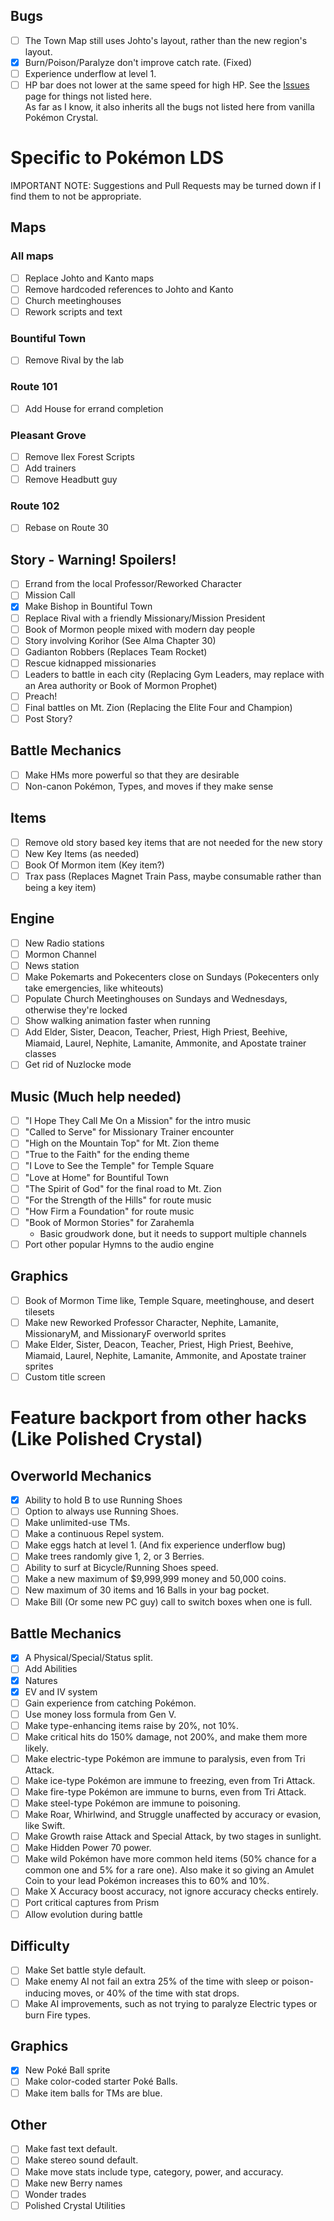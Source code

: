 ## Bugs

- [ ] The Town Map still uses Johto's layout, rather than the new region's layout.
- [x] Burn/Poison/Paralyze don't improve catch rate. (Fixed)
- [ ] Experience underflow at level 1.
- [ ] HP bar does not lower at the same speed for high HP.
See the [Issues](issues/) page for things not listed here.  
As far as I know, it also inherits all the bugs not listed here from vanilla Pokémon Crystal.

# Specific to Pokémon LDS

IMPORTANT NOTE: Suggestions and Pull Requests may be turned down if I find them to not be appropriate.

## Maps

### All maps

- [ ] Replace Johto and Kanto maps
- [ ] Remove hardcoded references to Johto and Kanto
- [ ] Church meetinghouses
- [ ] Rework scripts and text

### Bountiful Town

- [ ] Remove Rival by the lab

### Route 101

- [ ] Add House for errand completion

### Pleasant Grove

- [ ] Remove Ilex Forest Scripts
- [ ] Add trainers
- [ ] Remove Headbutt guy

### Route 102

- [ ] Rebase on Route 30

## Story - Warning! Spoilers!

- [ ] Errand from the local Professor/Reworked Character
- [ ] Mission Call
- [x] Make Bishop in Bountiful Town
- [ ] Replace Rival with a friendly Missionary/Mission President
- [ ] Book of Mormon people mixed with modern day people
- [ ] Story involving Korihor (See Alma Chapter 30)
- [ ] Gadianton Robbers (Replaces Team Rocket)
- [ ] Rescue kidnapped missionaries
- [ ] Leaders to battle in each city (Replacing Gym Leaders, may replace with an Area authority or Book of Mormon Prophet)
- [ ] Preach!
- [ ] Final battles on Mt. Zion (Replacing the Elite Four and Champion)
- [ ] Post Story?

## Battle Mechanics

- [ ] Make HMs more powerful so that they are desirable
- [ ] Non-canon Pokémon, Types, and moves if they make sense

## Items

- [ ] Remove old story based key items that are not needed for the new story
- [ ] New Key Items (as needed)
- [ ] Book Of Mormon item (Key item?)
- [ ] Trax pass (Replaces Magnet Train Pass, maybe consumable rather than being a key item)

## Engine

- [ ] New Radio stations
- [ ] Mormon Channel
- [ ] News station
- [ ] Make Pokemarts and Pokecenters close on Sundays (Pokecenters only take emergencies, like whiteouts)
- [ ] Populate Church Meetinghouses on Sundays and Wednesdays, otherwise they're locked
- [ ] Show walking animation faster when running
- [ ] Add Elder, Sister, Deacon, Teacher, Priest, High Priest, Beehive, Miamaid, Laurel, Nephite, Lamanite, Ammonite, and Apostate trainer classes
- [ ] Get rid of Nuzlocke mode

## Music (Much help needed)

- [ ] "I Hope They Call Me On a Mission" for the intro music
- [ ] "Called to Serve" for Missionary Trainer encounter
- [ ] "High on the Mountain Top" for Mt. Zion theme
- [ ] "True to the Faith" for the ending theme
- [ ] "I Love to See the Temple" for Temple Square
- [ ] "Love at Home" for Bountiful Town
- [ ] "The Spirit of God" for the final road to Mt. Zion
- [ ] "For the Strength of the Hills" for route music
- [ ] "How Firm a Foundation" for route music
- [ ] "Book of Mormon Stories" for Zarahemla
    * Basic groudwork done, but it needs to support multiple channels
- [ ] Port other popular Hymns to the audio engine

## Graphics

- [ ] Book of Mormon Time like, Temple Square, meetinghouse, and desert tilesets
- [ ] Make new Reworked Professor Character, Nephite, Lamanite, MissionaryM, and MissionaryF overworld sprites
- [ ] Make Elder, Sister, Deacon, Teacher, Priest, High Priest, Beehive, Miamaid, Laurel, Nephite, Lamanite, Ammonite, and Apostate trainer sprites
- [ ] Custom title screen

# Feature backport from other hacks (Like Polished Crystal)

## Overworld Mechanics

- [x] Ability to hold B to use Running Shoes
- [ ] Option to always use Running Shoes.
- [ ] Make unlimited-use TMs.
- [ ] Make a continuous Repel system.
- [ ] Make eggs hatch at level 1. (And fix experience underflow bug)
- [ ] Make trees randomly give 1, 2, or 3 Berries.
- [ ] Ability to surf at Bicycle/Running Shoes speed.
- [ ] Make a new maximum of $9,999,999 money and 50,000 coins.
- [ ] New maximum of 30 items and 16 Balls in your bag pocket.
- [ ] Make Bill (Or some new PC guy) call to switch boxes when one is full.

## Battle Mechanics

- [x] A Physical/Special/Status split.
- [ ] Add Abilities
- [x] Natures
- [x] EV and IV system
- [ ] Gain experience from catching Pokémon.
- [ ] Use money loss formula from Gen V.
- [ ] Make type-enhancing items raise by 20%, not 10%.
- [ ] Make critical hits do 150% damage, not 200%, and make them more likely.
- [ ] Make electric-type Pokémon are immune to paralysis, even from Tri Attack.
- [ ] Make ice-type Pokémon are immune to freezing, even from Tri Attack.
- [ ] Make fire-type Pokémon are immune to burns, even from Tri Attack.
- [ ] Make steel-type Pokémon are immune to poisoning.
- [ ] Make Roar, Whirlwind, and Struggle unaffected by accuracy or evasion, like Swift.
- [ ] Make Growth raise Attack and Special Attack, by two stages in sunlight.
- [ ] Make Hidden Power 70 power.
- [ ] Make wild Pokémon have more common held items (50% chance for a common one and 5% for a rare one). Also make it so giving an Amulet Coin to your lead Pokémon increases this to 60% and 10%.
- [ ] Make X Accuracy boost accuracy, not ignore accuracy checks entirely.
- [ ] Port critical captures from Prism
- [ ] Allow evolution during battle

## Difficulty

- [ ] Make Set battle style default.
- [ ] Make enemy AI not fail an extra 25% of the time with sleep or poison-inducing moves, or 40% of the time with stat drops.
- [ ] Make AI improvements, such as not trying to paralyze Electric types or burn Fire types.

## Graphics

- [x] New Poké Ball sprite
- [ ] Make color-coded starter Poké Balls.
- [ ] Make item balls for TMs are blue.

## Other

- [ ] Make fast text default.
- [ ] Make stereo sound default.
- [ ] Make move stats include type, category, power, and accuracy.
- [ ] Make new Berry names
- [ ] Wonder trades
- [ ] Polished Crystal Utilities
